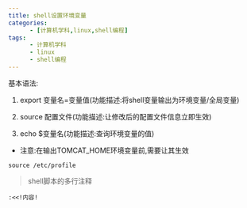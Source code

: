 ```yaml
---
title: shell设置环境变量
categories: 
      - [计算机学科,linux,shell编程]
tags:
      - 计算机学科
      - linux
      - shell编程
---
```


基本语法:

1. export 变量名=变量值(功能描述:将shell变量输出为环境变量/全局变量)

2. source 配置文件(功能描述:让修改后的配置文件信息立即生效)

3. echo $变量名(功能描述:查询环境变量的值)

- 注意:在输出TOMCAT_HOME环境变量前,需要让其生效

```shell
source /etc/profile
```

> shell脚本的多行注释

```shell
:<<!内容!
```

